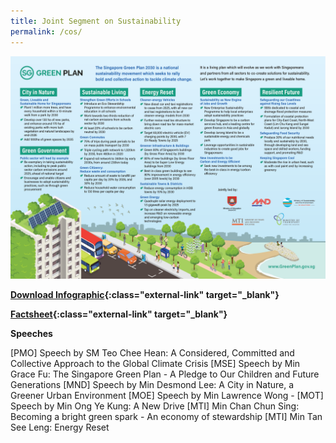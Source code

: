```yaml
---
title: Joint Segment on Sustainability 
permalink: /cos/
---
```


![](../resources/cos-sgp-infographics.png)

**[Download Infographic](../resources/sgp-cos-infographics.pdf){:class="external-link" target="_blank"}** 

**[Factsheet](../resources/cos-sgp-factsheet.pdf){:class="external-link" target="_blank"}**  

**Speeches**

[PMO] Speech by SM Teo Chee Hean: A Considered, Committed and Collective Approach to the Global Climate Crisis
[MSE] Speech by Min Grace Fu: The Singapore Green Plan - A Pledge to Our Children and Future Generations
[MND] Speech by Min Desmond Lee: A City in Nature, a Greener Urban Environment
[MOE] Speech by Min Lawrence Wong -
[MOT] Speech by Min Ong Ye Kung: A New Drive
[MTI] Min Chan Chun Sing: Becoming a bright green spark - An economy of stewardship
[MTI] Min Tan See Leng: Energy Reset
